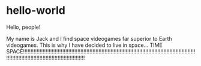 # hello-world

Hello, people!

My name is Jack and I find space videogames far superior to Earth videogames. This is why I have decided to live in space... TIME SPACE!!!!!!!!!!!!!!!!!!!!!!!!!!!!!!!!!!!!!!!!!!!!!!!!!!!!!!!!!!!!!!!!!!!!!!!!!!!!!!!!!!!!!!!!!!!!!!!!!!!!!!!!!!!!!!!!!!!!!!!!!!!!!!!!!!!!!!!!!!!!!!!!!!!!!!!!!!!!!!!!!!!!!!
